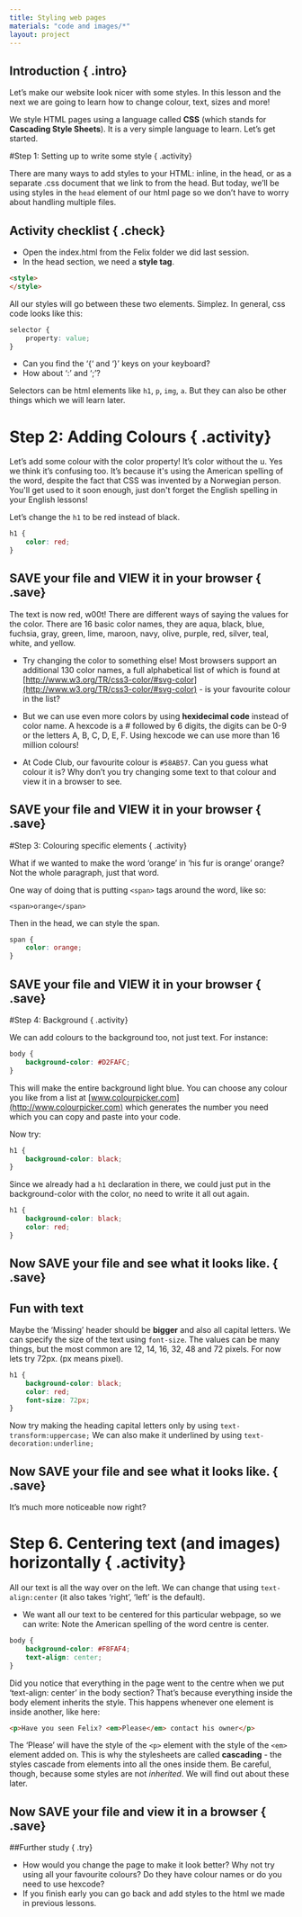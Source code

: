 ```yaml
---
title: Styling web pages
materials: "code and images/*"
layout: project
---
```


## Introduction { .intro}

Let’s make our website look nicer with some styles. In this lesson and the next we are going to learn how to change colour, text, sizes and more!

We style HTML pages using a language called __CSS__ (which stands for __Cascading Style Sheets__). It is a very simple language to learn. Let’s get started.

#Step 1: Setting up to write some style { .activity}

There are many ways to add styles to your HTML: inline, in the head, or as a separate .css document that we link to from the head. But today, we’ll be using styles in the `head` element of our html page so we don’t have to worry about handling multiple files.

## Activity checklist { .check}

+ Open the index.html from the Felix folder we did last session.
+ In the head section, we need a __style tag__.
```html
<style>
</style>
```
All our styles will go between these two elements. Simplez. In general, css code looks like this:

```css
selector {
	property: value;
}
```

+ Can you find the ‘{‘ and ‘}’ keys on your keyboard?
+ How about ‘:’ and ‘;’?

Selectors can be html elements like `h1`, `p`, `img`, `a`. But they can also be other things which we will learn later.

# Step 2: Adding Colours { .activity}

Let’s add some colour with the color property! It’s color without the u. Yes we think it’s confusing too. It’s because it's using the American spelling of the word, despite the fact that CSS was invented by a Norwegian person. You'll get used to it soon enough, just don't forget the English spelling in your English lessons!

Let’s change the `h1` to be red instead of black.

```css
h1 {
	color: red;
}
```

## __SAVE__ your file and __VIEW__ it in your browser { .save}

The text is now red, w00t! There are different ways of saying the values for the color. There are 16 basic color names, they are aqua, black, blue, fuchsia, gray, green, lime, maroon, navy, olive, purple, red, silver, teal, white, and yellow.

+ Try changing the color to something else!
Most browsers support an additional 130 color names, a full alphabetical list of which is found at [http://www.w3.org/TR/css3-color/#svg-color](http://www.w3.org/TR/css3-color/#svg-color) - is your favourite colour in the list?

+ But we can use even more colors by using __hexidecimal code__ instead of color name. A hexcode is a # followed by 6 digits, the digits can be 0-9 or the letters A, B, C, D, E, F. Using hexcode we can use more than 16 million colours!
+ At Code Club, our favourite colour is `#58AB57`. Can you guess what colour it is? Why don’t you try changing some text to that colour and view it in a browser to see.

## __SAVE__ your file and __VIEW__ it in your browser { .save}

#Step 3: Colouring specific elements { .activity}

What if we wanted to make the word ‘orange’ in ‘his fur is orange’ orange? Not the whole paragraph, just that word.

One way of doing that is putting `<span>` tags around the word, like so:

`<span>orange</span>`

Then in the head, we can style the span.

```css
span {
	color: orange;
}
```

## __SAVE__ your file and __VIEW__ it in your browser { .save}

#Step 4: Background { .activity}

We can add colours to the background too, not just text. For instance:

```css
body {
	background-color: #D2FAFC;
}
```

This will make the entire background light blue. You can choose any colour you like from a list at [www.colourpicker.com](http://www.colourpicker.com) which generates the number you need which you can copy and paste into your code.

Now try:

```css
h1 {
	background-color: black;
}
```

Since we already had a `h1` declaration in there, we could just put in the background-color with the color, no need to write it all out again.

```css
h1 {
	background-color: black;
	color: red;
}
```


## Now __SAVE__ your file and see what it looks like. { .save}


## Fun with text

Maybe the ‘Missing’ header should be __bigger__ and also all capital letters. We can specify the size of the text using `font-size`. The values can be many things, but the most common are 12, 14, 16, 32, 48 and 72 pixels. For now lets try 72px. (px means pixel).

```css
h1 {
    background-color: black;
    color: red;
    font-size: 72px;
}
```

Now try making the heading capital letters only by using `text-transform:uppercase;` We can also make it underlined by using `text-decoration:underline;`

## Now __SAVE__ your file and see what it looks like. { .save}

It’s much more noticeable now right?

# Step 6. Centering text (and images) horizontally { .activity}

All our text is all the way over on the left. We can change that using `text-align:center` (it also takes ‘right’, ‘left’ is the default).

+ We want all our text to be centered for this particular webpage, so we can write: Note the American spelling of the word centre is center.

```css
body {
    background-color: #F8FAF4;
    text-align: center;
}
```
Did you notice that everything in the page went to the centre when we put ‘text-align: center’ in the body section? That’s because everything inside the body element inherits the style. This happens whenever one element is inside another, like here:

```html
<p>Have you seen Felix? <em>Please</em> contact his owner</p>
```

The ‘Please’ will have the style of the `<p>` element with the style of the `<em>` element added on. This is why the stylesheets are called __cascading__ - the styles cascade from elements into all the ones inside them. Be careful, though, because some styles are not *inherited*. We will find out about these later.

## Now __SAVE__ your file and view it in a browser { .save}

##Further study { .try}

+ How would you change the page to make it look better? Why not try using all your favourite colours? Do they have colour names or do you need to use hexcode?
+ If you finish early you can go back and add styles to the html we made in previous lessons.

